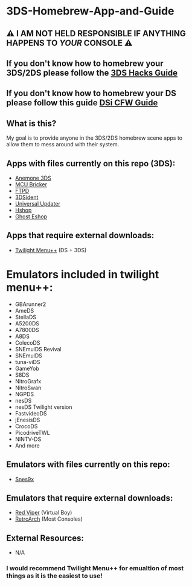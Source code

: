 # 3DS-Homebrew-App-and-Guide

## ⚠️ **I AM NOT HELD RESPONSIBLE IF ANYTHING HAPPENS TO _YOUR_ CONSOLE** ⚠️

## If you don't know how to homebrew your 3DS/2DS please follow the [3DS Hacks Guide](https://3ds.hacks.guide/)

## If you don't know how to homebrew your DS please follow this guide [DSi CFW Guide](https://dsi.cfw.guide)

## What is this?

My goal is to provide anyone in the 3DS/2DS homebrew scene apps to allow them to mess around with their system.

## Apps with files currently on this repo (3DS):
- [Anemone 3DS](https://github.com/astronautlevel2/Anemone3DS/releases)
- [MCU Bricker](https://github.com/MechanicalDragon0687/MCU_Bricker_tinydb)
- [FTPD](https://github.com/mtheall/ftpd)
- [3DSident](https://github.com/joel16/3DSident/releases)
- [Universal Updater](https://github.com/Universal-Team/Universal-Updater/releases)
- [Hshop](https://hshop.erista.me/3hs)
- [Ghost Eshop](http://ghosteshop.com)

## Apps that require external downloads:
- [Twilight Menu++](https://github.com/DS-Homebrew/TWiLightMenu) (DS + 3DS)

# Emulators included in twilight menu++:
- GBArunner2
- AmeDS
- StellaDS
- A5200DS
- A7800DS
- A8DS
- ColecoDS
- SNEmulDS Revival
- SNEmulDS
- tuna-viDS
- GameYob
- S8DS
- NitroGrafx
- NitroSwan
- NGPDS
- nesDS
- nesDS Twilight version
- FastvideoDS
- jEnesisDS
- CrocoDS
- PicodriveTWL
- NINTV-DS
- And more

## Emulators with files currently on this repo:
- [Snes9x](https://github.com/bubble2k16/snes9x_3ds)

## Emulators that require external downloads:
- [Red Viper](https://github.com/skyfloogle/red-viper/releases) (Virtual Boy)
- [RetroArch](https://www.retroarch.com/?page=platforms) (Most Consoles)

## External Resources:
- N/A

### I would recommend Twilight Menu++ for emualtion of most things as it is the easiest to use!
